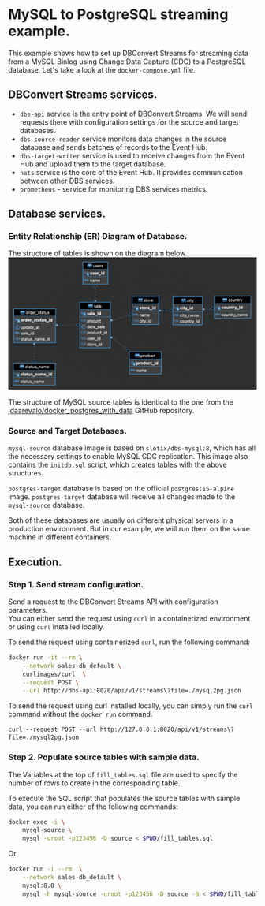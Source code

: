 # MySQL to PostgreSQL streaming example.

This example shows how to set up DBConvert Streams for streaming data from a MySQL Binlog using Change Data Capture (CDC) to a PostgreSQL database.
Let's take a look at the `docker-compose.yml` file.

## DBConvert Streams services.

- `dbs-api` service is the entry point of DBConvert Streams. We will send requests there with configuration settings for the source and target databases.
- `dbs-source-reader` service monitors data changes in the source database and sends batches of records to the Event Hub.
- `dbs-target-writer` service is used to receive changes from the Event Hub and upload them to the target database.
- `nats` service is the core of the Event Hub. It provides communication between other DBS services.
- `prometheus` - service for monitoring DBS services metrics.

## Database services.

### Entity Relationship (ER) Diagram of Database.

The structure of tables is shown on the diagram below.
![ER Diagram of DB](../../img/sales-db-erd.png)

The structure of MySQL source tables is identical to the one from the
[jdaarevalo/docker_postgres_with_data](https://github.com/jdaarevalo/docker_postgres_with_data) GitHub repository.

### Source and Target Databases.

`mysql-source` database image is based on `slotix/dbs-mysql:8`, which has all the necessary settings to enable MySQL CDC replication. This image also contains the `initdb.sql` script, which creates tables with the above structures.

`postgres-target` database is based on the official `postgres:15-alpine` image. `postgres-target` database will receive all changes made to the `mysql-source` database.

Both of these databases are usually on different physical servers in a production environment. But in our example, we will run them on the same machine in different containers.

## Execution.

### Step 1. Send stream configuration.

Send a request to the DBConvert Streams API with configuration parameters.  
You can either send the request using `curl` in a containerized environment or using `curl` installed locally.

To send the request using containerized `curl`, run the following command:

```bash
docker run -it --rm \
    --network sales-db_default \
    curlimages/curl  \
    --request POST \
    --url http://dbs-api:8020/api/v1/streams\?file=./mysql2pg.json
```

To send the request using curl installed locally, you can simply run the `curl` command without the `docker run` command.

```
curl --request POST --url http://127.0.0.1:8020/api/v1/streams\?file=./mysql2pg.json
```

### Step 2. Populate source tables with sample data.

The Variables at the top of `fill_tables.sql` file are used to specify the number of rows to create in the corresponding table.

To execute the SQL script that populates the source tables with sample data, you can run either of the following commands:

```bash
docker exec -i \
    mysql-source \
    mysql -uroot -p123456 -D source < $PWD/fill_tables.sql
```

Or

```bash
docker run -i --rm  \
    --network sales-db_default \
    mysql:8.0 \
    mysql -h mysql-source -uroot -p123456 -D source -B < $PWD/fill_tables.sql
```
